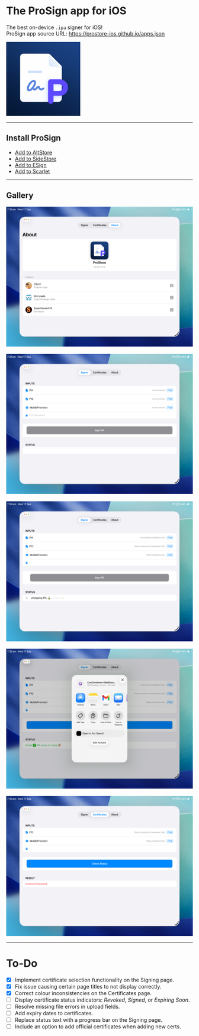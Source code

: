 # The ProSign app for iOS
The best on-device `.ipa` signer for iOS!  
ProSign app source URL: https://prostore-ios.github.io/apps.json

<img src="https://github.com/ProStore-iOS/ProSign/blob/main/Sources/prosign/Assets.xcassets/AppIcon.appiconset/Icon-1024.png?raw=true" width="200" />

---

## Install ProSign

- <a href="https://ProStore-iOS.github.io/sourceRedirect.html?app=altstore">Add to AltStore</a>  
- <a href="https://ProStore-iOS.github.io/sourceRedirect.html?app=sidestore">Add to SideStore</a>  
- <a href="https://ProStore-iOS.github.io/sourceRedirect.html?app=esign">Add to ESign</a>  
- <a href="https://ProStore-iOS.github.io/sourceRedirect.html?app=scarlet">Add to Scarlet</a>

---

## Gallery
<img src="gallery/Screenshot1.png" width="550">&nbsp;
<img src="gallery/Screenshot2.png" width="550">&nbsp;
<img src="gallery/Screenshot3.png" width="550">&nbsp;
<img src="gallery/Screenshot4.png" width="550">&nbsp;
<img src="gallery/Screenshot5.png" width="550">

---

# To-Do
- [x] Implement certificate selection functionality on the Signing page.
- [x] Fix issue causing certain page titles to not display correctly.
- [x] Correct colour inconsistencies on the Certificates page.
- [ ] Display certificate status indicators: *Revoked*, *Signed*, or *Expiring Soon*.
- [ ] Resolve missing file errors in upload fields.
- [ ] Add expiry dates to certificates.
- [ ] Replace status text with a progress bar on the Signing page.
- [ ] Include an option to add official certificates when adding new certs.
